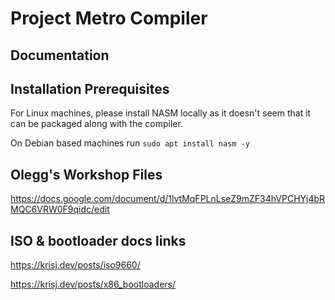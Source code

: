 # Project Metro Compiler
## Documentation

## Installation Prerequisites
For Linux machines, please install NASM locally as it doesn't seem that it can be packaged along with the compiler.

On Debian based machines run ``sudo apt install nasm -y``

## Olegg's Workshop Files
https://docs.google.com/document/d/1lvtMqFPLnLseZ9mZF34hVPCHYj4bRMQC6VRW0F9qidc/edit

## ISO & bootloader docs links
https://krisj.dev/posts/iso9660/

https://krisj.dev/posts/x86_bootloaders/
